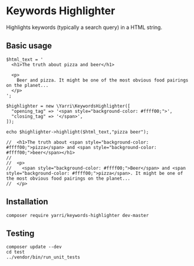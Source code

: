 Keywords Highlighter
====================

Highlights keywords (typically a search query) in a HTML string.

Basic usage
-----------

    $html_text = '
      <h1>The truth about pizza and beer</h1>

      <p>
        Beer and pizza. It might be one of the most obvious food pairings on the planet...
      </p>
    ';

    $highlighter = new \Yarri\KeywordsHighlighter([
      "opening_tag" => '<span style="background-color: #ffff00;">',
      "closing_tag" => '</span>',
    ]);

    echo $highlighter->highlight($html_text,"pizza beer");

    //  <h1>The truth about <span style="background-color: #ffff00;">pizza</span> and <span style="background-color: #ffff00;">beer</span></h1>
    //
    //  <p>
    //    <span style="background-color: #ffff00;">Beer</span> and <span style="background-color: #ffff00;">pizza</span>. It might be one of the most obvious food pairings on the planet...
    //  </p>

Installation
------------

    composer require yarri/keywords-highlighter dev-master

Testing
-------

    composer update --dev
    cd test
    ../vendor/bin/run_unit_tests

[//]: # ( vim: set ts=2 et: )

